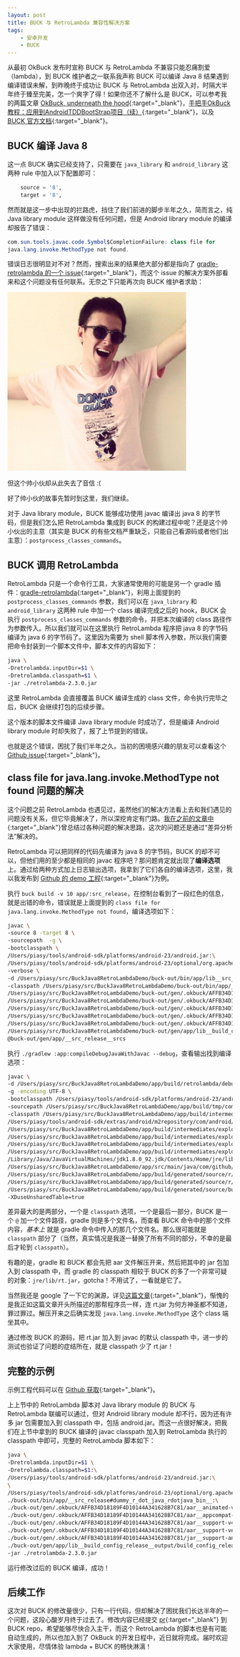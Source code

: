 ```yaml
---
layout: post
title: BUCK 与 RetroLambda 兼容性解决方案
tags:
    - 安卓开发
    - BUCK
---
```


从最初 OkBuck 发布时宣称 BUCK 与 RetroLambda 不兼容只能忍痛割爱（lambda），到 BUCK 维护者之一联系我声称 BUCK 可以编译 Java 8 结果遇到编译错误未解，到昨晚终于成功让 BUCK 与 RetroLambda 出双入对，时隔大半年终于臻至完美，怎一个爽字了得！如果你还不了解什么是 BUCK，可以参考我的两篇文章 [OkBuck, underneath the hood](/2016/02/01/OkBuck-Underneath-the-hood/){:target="_blank"}，[手把手OkBuck教程：应用到AndroidTDDBootStrap项目（续）](/2016/03/10/AndroidTDDBootStrap-Use-OkBuck-2/){:target="_blank"}，以及 [BUCK 官方文档](https://buckbuild.com/){:target="_blank"}。

## BUCK 编译 Java 8
这一点 BUCK 确实已经支持了，只需要在 `java_library` 和 `android_library` 这两种 rule 中加入以下配置即可：

~~~ python
	source = '8',
	target = '8',
~~~

然而就是这一步中出现的拦路虎，挡住了我们前进的脚步半年之久，简而言之，纯 Java library module 这样做没有任何问题，但是 Android library module 的编译却报告了错误：

~~~ java
com.sun.tools.javac.code.Symbol$CompletionFailure: class file for 
java.lang.invoke.MethodType not found.
~~~

错误日志很明显对不对？然而，搜索出来的结果绝大部分都是指向了 [gradle-retrolambda 的一个 issue](https://github.com/evant/gradle-retrolambda/issues/126){:target="_blank"}，而这个 issue 的解决方案外部看来和这个问题没有任何联系。无奈之下只能再次向 BUCK 维护者求助：

<img src="/img/201605/Shawn_Wilsher.jpeg" alt="Shawn Wilsher">

但这个帅小伙却从此失去了音信 :(
    
好了帅小伙的故事先暂时到这里，我们继续。

对于 Java library module，BUCK 能够成功使用 javac 编译出 java 8 的字节码，但是我们怎么把 RetroLambda 集成到 BUCK 的构建过程中呢？还是这个帅小伙出的主意（其实是 BUCK 的有些文档严重缺乏，只能自己看源码或者他们出主意）：`postprocess_classes_commands`。

## BUCK 调用 RetroLambda
RetroLambda 只是一个命令行工具，大家通常使用的可能是另一个 gradle 插件：[gradle-retrolambda](https://github.com/evant/gradle-retrolambda/){:target="_blank"}，利用上面提到的 `postprocess_classes_commands` 参数，我们可以在 `java_library` 和 `android_library` 这两种 rule 中加一个 class 编译完成之后的 hook，BUCK 会执行 `postprocess_classes_commands` 参数的命令，并把本次编译的 class 路径作为参数传入。所以我们就可以在这里执行 RetroLambda 程序把 java 8 的字节码编译为 java 6 的字节码了。这里因为需要为 shell 脚本传入参数，所以我们需要把命令封装到一个脚本文件中，脚本文件的内容如下：

~~~ bash
java \
-Dretrolambda.inputDir=$1 \
-Dretrolambda.classpath=$1 \
-jar ./retrolambda-2.3.0.jar
~~~

这里 RetroLambda 会直接覆盖 BUCK 编译生成的 class 文件，命令执行完毕之后，BUCK 会继续打包的后续步骤。

这个版本的脚本文件编译 Java library module 时成功了，但是编译 Android library module 时却失败了，报了上节提到的错误。

也就是这个错误，困扰了我们半年之久。当初的困境感兴趣的朋友可以查看这个 [Github issue](https://github.com/Piasy/OkBuck/issues/32){:target="_blank"}。

## class file for java.lang.invoke.MethodType not found 问题的解决
这个问题之前 RetroLambda 也遇见过，虽然他们的解决方法看上去和我们遇见的问题没有关系，但它毕竟解决了，所以深挖肯定有门路。[我在之前的文章中](/2016/03/16/Looper-crash/){:target="_blank"}曾总结过各种问题的解决思路，这次的问题还是通过“差异分析法”解决的。

RetroLambda 可以把同样的代码先编译为 java 8 的字节码，BUCK 的却不可以，但他们用的至少都是相同的 javac 程序吧？那问题肯定就出现了**编译选项**上。通过给两种方式加上日志输出选项，我拿到了它们各自的编译选项，这里，我以我发布到 [Github 的 demo 工程](https://github.com/Piasy/BuckJava8RetroLambdaDemo){:target="_blank"}为例。

执行 `buck build -v 10 app/:src_release`，在控制台看到了一段红色的信息，就是出错的命令，错误就是上面提到的 `class file for java.lang.invoke.MethodType not found`，编译选项如下：

~~~bash
javac \
-source 8 -target 8 \
-sourcepath  -g \
-bootclasspath \
/Users/piasy/tools/android-sdk/platforms/android-23/android.jar:\
/Users/piasy/tools/android-sdk/platforms/android-23/optional/org.apache.http.legacy.jar \
-verbose \
-d /Users/piasy/src/BuckJava8RetroLambdaDemo/buck-out/bin/app/lib__src_release__classes \
-classpath /Users/piasy/src/BuckJava8RetroLambdaDemo/buck-out/bin/app/__src_release#dummy_r_dot_java_rdotjava_bin__:\
/Users/piasy/src/BuckJava8RetroLambdaDemo/buck-out/gen/.okbuck/AFFB34D18189F4D10144A341628B7C81/aar__animated-vector-drawable-23.3.0.aar#aar_prebuilt_jar.jar:\
/Users/piasy/src/BuckJava8RetroLambdaDemo/buck-out/gen/.okbuck/AFFB34D18189F4D10144A341628B7C81/aar__appcompat-v7-23.3.0.aar#aar_prebuilt_jar.jar:\
/Users/piasy/src/BuckJava8RetroLambdaDemo/buck-out/gen/.okbuck/AFFB34D18189F4D10144A341628B7C81/aar__support-v4-23.3.0.aar#aar_prebuilt_jar.jar:\
/Users/piasy/src/BuckJava8RetroLambdaDemo/buck-out/gen/.okbuck/AFFB34D18189F4D10144A341628B7C81/aar__support-vector-drawable-23.3.0.aar#aar_prebuilt_jar.jar:\
/Users/piasy/src/BuckJava8RetroLambdaDemo/buck-out/gen/.okbuck/AFFB34D18189F4D10144A341628B7C81/jar__support-annotations-23.3.0.jar.jar:\
/Users/piasy/src/BuckJava8RetroLambdaDemo/buck-out/gen/app/lib__build_config_release__output/build_config_release.jar \
@buck-out/gen/app/__src_release__srcs
~~~

执行 `./gradlew :app:compileDebugJavaWithJavac --debug`，查看输出找到编译选项：

~~~ bash
javac \
-d /Users/piasy/src/BuckJava8RetroLambdaDemo/app/build/retrolambda/debug \
-g -encoding UTF-8 \
-bootclasspath /Users/piasy/tools/android-sdk/platforms/android-23/android.jar \
-sourcepath /Users/piasy/src/BuckJava8RetroLambdaDemo/app/build/tmp/compileDebugJavaWithJavac/emptySourcePathRef \
-classpath /Users/piasy/src/BuckJava8RetroLambdaDemo/app/build/intermediates/exploded-aar/com.android.support/support-v4/23.3.0/jars/classes.jar:\
/Users/piasy/tools/android-sdk/extras/android/m2repository/com/android/support/support-annotations/23.3.0/support-annotations-23.3.0.jar:\
/Users/piasy/src/BuckJava8RetroLambdaDemo/app/build/intermediates/exploded-aar/com.android.support/support-vector-drawable/23.3.0/jars/classes.jar:\
/Users/piasy/src/BuckJava8RetroLambdaDemo/app/build/intermediates/exploded-aar/com.android.support/appcompat-v7/23.3.0/jars/classes.jar:\
/Users/piasy/src/BuckJava8RetroLambdaDemo/app/build/intermediates/exploded-aar/com.android.support/animated-vector-drawable/23.3.0/jars/classes.jar:\
/Users/piasy/src/BuckJava8RetroLambdaDemo/app/build/intermediates/exploded-aar/com.android.support/support-v4/23.3.0/jars/libs/internal_impl-23.3.0.jar:\
/Library/Java/JavaVirtualMachines/jdk1.8.0_92.jdk/Contents/Home/jre/lib/rt.jar \
/Users/piasy/src/BuckJava8RetroLambdaDemo/app/src/main/java/com/github/piasy/buck/retrolambda/demo/MainActivity.java \
/Users/piasy/src/BuckJava8RetroLambdaDemo/app/build/generated/source/r/debug/android/support/v7/appcompat/R.java \
/Users/piasy/src/BuckJava8RetroLambdaDemo/app/build/generated/source/r/debug/com/github/piasy/buck/retrolambda/demo/R.java \
/Users/piasy/src/BuckJava8RetroLambdaDemo/app/build/generated/source/buildConfig/debug/com/github/piasy/buck/retrolambda/demo/BuildConfig.java \
-XDuseUnsharedTable=true
~~~

差异最大的是两部分，一个是 `classpath` 选项，一个是最后一部分，BUCK 是一个 `@` 加一个文件路径，gradle 则是多个文件名，而查看 BUCK 命令中的那个文件内容，_基本上_ 就是 gradle 命令中传入的那几个文件名。那么很可能就是 `classpath` 部分了（当然，真实情况是我逐一替换了所有不同的部分，不幸的是最后才轮到 `classpath`）。

有趣的是，gradle 和 BUCK 都会先把 aar 文件解压开来，然后把其中的 jar 包加入到 classpath 中，而 gradle 的 classpath 相较于 BUCK 的多了一个非常可疑的对象：`jre/lib/rt.jar`，gotcha！不用试了，一看就是它了。

当然我还是 google 了一下它的渊源，详见[这篇文章](http://javarevisited.blogspot.jp/2015/01/what-is-rtjar-in-javajdkjre-why-its-important.html){:target="_blank"}，惭愧的是我正如这篇文章开头所描述的那帮程序员一样，连 rt.jar 为何方神圣都不知道，罪过罪过。解压开来之后确实发现 `java.lang.invoke.MethodType` 这个 class 端坐其中。

通过修改 BUCK 的源码，把 rt.jar 加入到 javac 的默认 classpath 中，进一步的测试也验证了问题的症结所在，就是 classpath 少了 rt.jar！

## 完整的示例
示例工程代码可以在 [Github 获取](https://github.com/Piasy/BuckJava8RetroLambdaDemo){:target="_blank"}。

上上节中的 RetroLambda 脚本对 Java library module 的 BUCK 与 RetroLambda 联编可以通过，但对 Android library module 却不行，因为还有许多 jar 包需要加入到 classpath 中，包括 android.jar。而这一点很好解决，把我们在上节中拿到的 BUCK 编译的 javac classpath 加入到 RetroLambda 执行的 classpath 中即可，完整的 RetroLambda 脚本如下：

~~~ bash
java \
-Dretrolambda.inputDir=$1 \
-Dretrolambda.classpath=$1:\
/Users/piasy/tools/android-sdk/platforms/android-23/android.jar:\
\
/Users/piasy/tools/android-sdk/platforms/android-23/optional/org.apache.http.legacy.jar:\
./buck-out/bin/app/__src_release#dummy_r_dot_java_rdotjava_bin__:\
./buck-out/gen/.okbuck/AFFB34D18189F4D10144A341628B7C81/aar__animated-vector-drawable-23.3.0.aar#aar_prebuilt_jar.jar:\
./buck-out/gen/.okbuck/AFFB34D18189F4D10144A341628B7C81/aar__appcompat-v7-23.3.0.aar#aar_prebuilt_jar.jar:\
./buck-out/gen/.okbuck/AFFB34D18189F4D10144A341628B7C81/aar__support-v4-23.3.0.aar#aar_prebuilt_jar.jar:\
./buck-out/gen/.okbuck/AFFB34D18189F4D10144A341628B7C81/aar__support-vector-drawable-23.3.0.aar#aar_prebuilt_jar.jar:\
./buck-out/gen/.okbuck/AFFB34D18189F4D10144A341628B7C81/jar__support-annotations-23.3.0.jar.jar:\
./buck-out/gen/app/lib__build_config_release__output/build_config_release.jar \
-jar ./retrolambda-2.3.0.jar
~~~

运行修改过后的 BUCK 编译，成功！

## 后续工作
这次对 BUCK 的修改量很少，只有一行代码，但却解决了困扰我们长达半年的一个问题，这段心酸岁月终于过去了。修改内容已经提交 [pr](https://github.com/facebook/buck/pull/732){:target="_blank"} 到 BUCK repo，希望能够尽快合入主干，而这个 RetroLambda 的脚本也是有可能自动生成的，所以也加入到了 OkBuck 的开发日程中，近日就将完成。届时欢迎大家使用，尽情体验 lambda + BUCK 的畅快淋漓！
